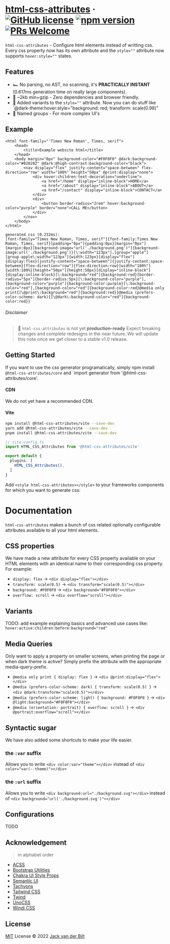 # [html-css-attributes](https://just-html.dev) &middot; [![GitHub license](https://img.shields.io/github/license/UltraCakeBakery/html-css-attributes.svg)](#LICENSE) [![npm version](https://img.shields.io/npm/v/html-css-attributes.svg?style=flat)](https://www.npmjs.com/package/html-css-attributes) [![PRs Welcome](https://img.shields.io/badge/PRs-welcome-brightgreen.svg)](https://reactjs.org/docs/how-to-contribute.html#your-first-pull-request)

`html-css-attributes` - Configure html elements instead of writting css. Every css property now has its own attribute and the `style=""` attribute now supports `hover:style=""` states.

## Features

- 🏎️ No parsing, no AST, no scanning, it's **PRACTICALLY INSTANT** (0.617ms generation time on really large components).
- 🤏 ~2kb min+gzip - Zero dependencies and browser friendly.
- 🦾 Added variants to the `style=""` attribute. Now you can do stuff like `@dark-theme:hover:style="background: red; transform: scale(0.98)"
- 📇 Named groups - For more complex UI's
<!-- - [100.000+ CSS Icons](https://github.com/unocss/unocss/tree/main/packages/preset-icons/) - easily and performantly add icons to your website  -->
<!-- - [Shortcuts](#shortcuts) - Add your own boolean attributes for quick prototyping -->


## Example
```vue
<html font-family="'Times New Roman', Times, serif">
    <head>
        <title>Example website html</title>
    </head>
    <body margin="0px" background-color="#F0F0F0" @dark:background-color="#020202" @dark:@high-contrast:background-color="black">
        <nav display="flex" justify-content="space-between" flex-direction="row" width="100%" height="50px" @print:display="none">
            <div hover:children:text-decoration="underline">
                <a href="/home" display="inline-block">HOME</a>
                <a href="/about" display="inline-block">ABOUT</a>
                <a href="/contact" display="inline-block">CONTACT</a>
            </div>
            <div>
                <button border-radius="2rem" hover:background-color="purple" border="none">CALL ME</button>
            </div>
        </nav>
    </body>
</html>
```
```
generated css (0.232ms):
[font-family="Times New Roman, Times, serif"]{font-family:Times New Roman, Times, serif}[padding="0px"]{padding:0px}[margin="0px"]{margin:0px}[background-image="url('./background.png')"]{background-image:url('./background.png')}[\:width="123px"],[group="apple"] [group-apple\:width="123px"]{width:123px}[display="flex"]{display:flex}[justify-content="space-between"]{justify-content:space-between}[flex-direction="row"]{flex-direction:row}[width="100%"]{width:100%}[height="50px"]{height:50px}[display="inline-block"]{display:inline-block}[\:background="red"]{background:red}[border-radius="5px"]{border-radius:5px}[\:background-color="purple"],[background-color="purple"]{background-color:purple}[\:background-color="red"],[background-color="red"]{background-color:red}@media only print{[\@print\:background="red"]{background:red}}@media (prefers-color-scheme: dark){[\@dark\:background-color="red"]{background-color:red}}
```

###### Disclaimer
> 🧪 `html-css-attributes` is not yet **production-ready** Expect breaking changes and complete redesigns in the near future.
> We will update this note once we get closer to a stable v1.0 release.

<!-- 
###### Benchmark

```
2022/7/2 08:38:12 PM
1656 utilities | x50 runs (min build time)

none                              5.87 ms / delta.      0.00 ms 
unocss       v0.43.0              9.17 ms / delta.      3.30 ms (x1.00)
tailwindcss  v3.1.4             497.24 ms / delta.    491.37 ms (x148.70)
windicss     v3.5.5             869.47 ms / delta.    863.60 ms (x261.35)
``` -->

## Getting Started
If you want to use the css generator programatically, simply npm install `@html-css-attributes/core` and `import generator from '@html-css-attributes/core'.

#### CDN
We do not yet have a recommended CDN.

#### Vite

```bash
npm install @html-css-attributes/vite --save-dev
yarn add @html-css-attributes/vite --save-dev
pnpm install @html-css-attributes/vite --save-dev
```

```ts
// vite.config.ts
import HTML_CSS_Attributes from '@html-css-attributes/vite'

export default {
  plugins: [
    HTML_CSS_Attributes(),
  ]
}
```

Add `<style html-css-attributes></style>` to your frameworks components for which you want to generate css:

# Documentation
`html-css-attributes` makes a bunch of css related optionally configurable attributes available to all your html elements.

## CSS properties
We have made a new attribute for every CSS property available on your HTML elements with an identical name to their corresponding css property.
For example:

- `display: flex` -> `<div display="flex"></div>`
- `transform: scale(0.5)` -> `<div transform="scale(0.5)"></div>`
- `background: #F0F0F0` -> `<div background="#F0F0F0"></div>`
- `overflow: scroll` -> `<div overflow="scroll"></div>`

## Variants
TODO: add example explaining basics and advanced use cases like: 
`hover:active:children:before:background="red"`

## Media Queries
Only want to apply a property on smaller screens, when printing the page or when dark theme is active? Simply prefix the attribute with the appropriate media-query-prefix.

- `@media only print { display: flex }` -> `<div @print:display="flex"></div>`
- `@media (prefers-color-scheme: dark) { transform: scale(0.5) }` -> `<div @dark:transform="scale(0.5)"></div>`
- `@media (prefers-color-scheme: light) { background: #F0F0F0 }` -> `<div @light:background="#F0F0F0"></div>`
- `@media (orientation: portrait) { overflow: scroll }` -> `<div @portrait:overflow="scroll"></div>`



## Syntactic sugar
We have also added some shortcuts to make your life easier.

### the `:var` suffix
Allows you to write `<div color:var="theme"></div>` instead of `<div color="var(--theme)"></div>`

### the `:url` suffix
Allows you to write `<div background:url="./background.svg"></div>` instead of `<div background="url('./background.svg')"></div>`

## Configurations

TODO

## Acknowledgement

> in alphabet order

- [ACSS](https://acss.io/)
- [Bootstrap Utilities](https://getbootstrap.com/docs/5.1/utilities/flex/)
- [Chakra UI Style Props](https://chakra-ui.com/docs/features/style-props)
- [Semantic UI](https://semantic-ui.com/)
- [Tachyons](https://tachyons.io/)
- [Tailwind CSS](https://tailwindcss.com/)
- [Twind](https://github.com/tw-in-js/twind)
- [UnoCSS](http://github.com/unocss/unocss)
- [Windi CSS](http://windicss.org/)


## License

[MIT](./LICENSE) License &copy; 2022 [Jack van der Bilt](https://github.com/ultracakebakery)
